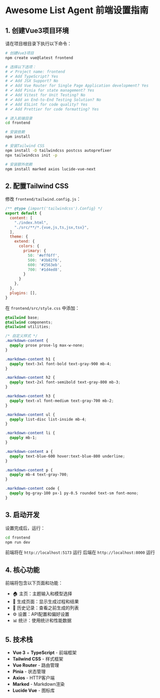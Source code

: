# Awesome List Agent 前端设置指南

## 1. 创建Vue3项目环境

请在项目根目录下执行以下命令：

```bash
# 创建Vue3项目
npm create vue@latest frontend

# 选择以下选项：
# ✔ Project name: frontend
# ✔ Add TypeScript? Yes
# ✔ Add JSX Support? No
# ✔ Add Vue Router for Single Page Application development? Yes
# ✔ Add Pinia for state management? Yes
# ✔ Add Vitest for Unit Testing? No
# ✔ Add an End-to-End Testing Solution? No
# ✔ Add ESLint for code quality? Yes
# ✔ Add Prettier for code formatting? Yes

# 进入前端目录
cd frontend

# 安装依赖
npm install

# 安装Tailwind CSS
npm install -D tailwindcss postcss autoprefixer
npx tailwindcss init -p

# 安装额外依赖
npm install marked axios lucide-vue-next
```

## 2. 配置Tailwind CSS

修改 `frontend/tailwind.config.js`：
```javascript
/** @type {import('tailwindcss').Config} */
export default {
  content: [
    "./index.html",
    "./src/**/*.{vue,js,ts,jsx,tsx}",
  ],
  theme: {
    extend: {
      colors: {
        primary: {
          50: '#eff6ff',
          500: '#3b82f6',
          600: '#2563eb',
          700: '#1d4ed8',
        }
      }
    },
  },
  plugins: [],
}
```

在 `frontend/src/style.css` 中添加：
```css
@tailwind base;
@tailwind components;
@tailwind utilities;

/* 自定义样式 */
.markdown-content {
  @apply prose prose-lg max-w-none;
}

.markdown-content h1 {
  @apply text-3xl font-bold text-gray-900 mb-4;
}

.markdown-content h2 {
  @apply text-2xl font-semibold text-gray-800 mb-3;
}

.markdown-content h3 {
  @apply text-xl font-medium text-gray-700 mb-2;
}

.markdown-content ul {
  @apply list-disc list-inside mb-4;
}

.markdown-content li {
  @apply mb-1;
}

.markdown-content a {
  @apply text-blue-600 hover:text-blue-800 underline;
}

.markdown-content p {
  @apply mb-4 text-gray-700;
}

.markdown-content code {
  @apply bg-gray-100 px-1 py-0.5 rounded text-sm font-mono;
}
```

## 3. 启动开发

设置完成后，运行：
```bash
cd frontend
npm run dev
```

前端将在 `http://localhost:5173` 运行
后端在 `http://localhost:8000` 运行

## 4. 核心功能

前端将包含以下页面和功能：
- 🏠 主页：主题输入和模型选择
- 📝 生成页面：显示生成过程和结果
- 💾 历史记录：查看之前生成的列表
- ⚙️ 设置：API配置和偏好设置
- 📊 统计：使用统计和性能数据

## 5. 技术栈

- **Vue 3** + **TypeScript** - 前端框架
- **Tailwind CSS** - 样式框架  
- **Vue Router** - 路由管理
- **Pinia** - 状态管理
- **Axios** - HTTP客户端
- **Marked** - Markdown渲染
- **Lucide Vue** - 图标库 